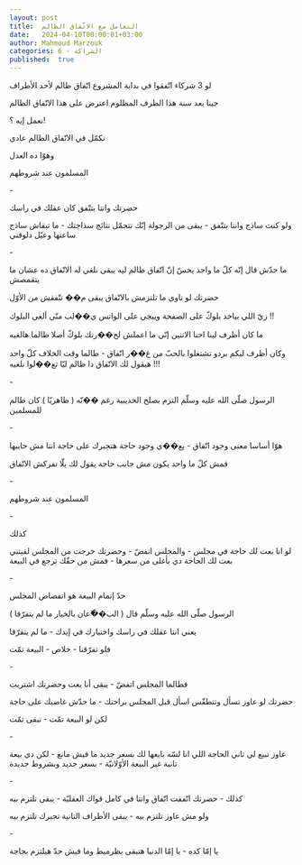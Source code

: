 ```yaml
---
layout: post
title:  التعامل مع الاتّفاق الظالم
date:   2024-04-10T00:00:01+03:00
author: Mahmoud Marzouk
categories: 6 - الشراكة
published:  true
---
```

لو 3 شركاء اتّفقوا في بداية المشروع اتّفاق ظالم لأحد الأطراف

جينا بعد سنة هذا الطرف المظلوم اعترض على هذا الاتّفاق الظالم

نعمل إيه ؟!

نكمّل في الاتّفاق الظالم عادي

وهوّا ده العدل

المسلمون عند شروطهم

\-

حضرتك وانتا بتتّفق كان عقلك في راسك

ولو كنت ساذج وانتا بتتّفق - يبقى من الرجولة إنّك تتحمّل نتائج سذاجتك - ما
تبقاش ساذج ساعتها وعيّل دلوقتي

\-

ما حدّش قال إنّه كلّ ما واحد يحسّ إنّ اتّفاق ظالم ليه يبقى نلغي له الاتّفاق ده
عشان ما يتقمصش

حضرتك لو ناوي ما تلتزمش بالاتّفاق يبقى م�� تتّفقش من الأوّل

زيّ اللي بياخد بلوكّ على الصفحة وييجي على الواتس ي��لب منّي ألغي
البلوك !!

ما كان أظرف لينا احنا الاتنين إنّي ما اعملش لح��رتك بلوكّ أصلا طالما
هالغيه

وكان أظرف ليكم بردو تشتغلوا بالحبّ من غ��ر اتّفاق - طالما وقت الخلاف كلّ
واحد هيقول لك الاتّفاق دا ظالم ليّا تع��لوا نلغيه !!!

\-

الرسول صلّى الله عليه وسلّم التزم بصلح الحديبية رغم ��نّه ( ظاهريّا ) كان
ظالم للمسلمين

\-

هوّا أساسا معنى وجود اتّفاق - يع��ي وجود حاجة هتجبرك على حاجة انتا مش
حاببها

فمش كلّ ما واحد يكون مش حابب حاجة يقول لك يلّا نفركش الاتّفاق

\-

المسلمون عند شروطهم

\-

كذلك

لو انا بعت لك حاجة في مجلس - والمجلس اتفضّ - وحضرتك خرجت من المجلس
لقيتني بعت لك الحاجة دي بأغلى من سعرها - فمش من حقّك ترجع في
البيعة

\-

حدّ إتمام البيعة هو انفضاض المجلس

الرسول صلّى الله عليه وسلّم قال ( الب��ّعان بالخيار ما لم
يتفرّقا )

يعني انتا عقلك في راسك واختيارك في إيدك - ما لم يتفرّقا

فلو تفرّقنا - خلاص - البيعة تمّت

\-

فطالما المجلس اتفضّ - يبقى أنا بعت وحضرتك اشتريت

حضرتك لو عاوز تسأل وتتطقّس اسأل قبل المجلس براحتك - ما حدّش غاصبك على
حاجة

لكن لو البيعة تمّت - تبقى تمّت

\-

عاوز تبيع لي تاني الحاجة اللي انا لسّه بايعها لك بسعر جديد ما فيش مانع -
لكن دي بيعة تانية غير البيعة الأوّلانيّة - بسعر جديد وبشروط
جديدة

\-

كذلك - حضرتك اتّفقت اتّفاق وانتا في كامل قواك العقليّة - يبقى
تلتزم بيه

ولو مش عاوز تلتزم بيه - يبقى الأطراف التانية تجبرك تلتزم
بيه

\-

يا إمّا كده - يا إمّا الدنيا هتبقى بظرميط وما فيش حدّ هيلتزم
بحاجة
